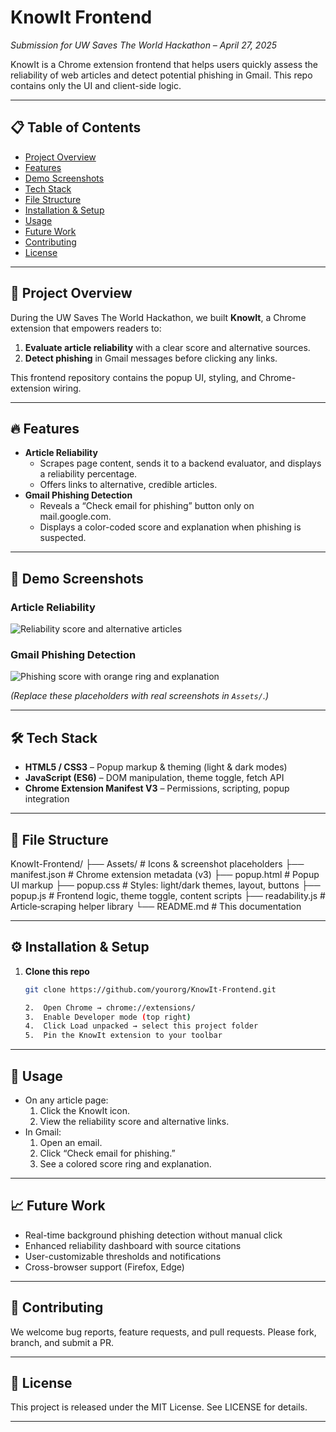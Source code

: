 # KnowIt Frontend  
*Submission for UW Saves The World Hackathon – April 27, 2025*  

KnowIt is a Chrome extension frontend that helps users quickly assess the reliability of web articles and detect potential phishing in Gmail. This repo contains only the UI and client-side logic.  

---

## 📋 Table of Contents  
- [Project Overview](#project-overview)  
- [Features](#features)  
- [Demo Screenshots](#demo-screenshots)  
- [Tech Stack](#tech-stack)  
- [File Structure](#file-structure)  
- [Installation & Setup](#installation--setup)  
- [Usage](#usage)  
- [Future Work](#future-work)  
- [Contributing](#contributing)  
- [License](#license)  

---

## 🚀 Project Overview  
During the UW Saves The World Hackathon, we built **KnowIt**, a Chrome extension that empowers readers to:  
1. **Evaluate article reliability** with a clear score and alternative sources.  
2. **Detect phishing** in Gmail messages before clicking any links.  

This frontend repository contains the popup UI, styling, and Chrome-extension wiring.  

---

## 🔥 Features  
- **Article Reliability**  
  - Scrapes page content, sends it to a backend evaluator, and displays a reliability percentage.  
  - Offers links to alternative, credible articles.  
- **Gmail Phishing Detection**  
  - Reveals a “Check email for phishing” button only on mail.google.com.  
  - Displays a color-coded score and explanation when phishing is suspected.  

---

## 📸 Demo Screenshots  

### Article Reliability  
<picture>  
  <img src="Assets/article_reliability_screenshot.png" alt="Reliability score and alternative articles">  
</picture>  

### Gmail Phishing Detection  
<picture>  
  <img src="Assets/phishing_detection_screenshot.png" alt="Phishing score with orange ring and explanation">  
</picture>  

*(Replace these placeholders with real screenshots in `Assets/`.)*  

---

## 🛠 Tech Stack  
- **HTML5 / CSS3** – Popup markup & theming (light & dark modes)  
- **JavaScript (ES6)** – DOM manipulation, theme toggle, fetch API  
- **Chrome Extension Manifest V3** – Permissions, scripting, popup integration  

---

## 📁 File Structure  

KnowIt-Frontend/
├── Assets/                  # Icons & screenshot placeholders
├── manifest.json            # Chrome extension metadata (v3)
├── popup.html               # Popup UI markup
├── popup.css                # Styles: light/dark themes, layout, buttons
├── popup.js                 # Frontend logic, theme toggle, content scripts
├── readability.js           # Article‐scraping helper library
└── README.md                # This documentation

---

## ⚙️ Installation & Setup  
1. **Clone this repo**  
	```bash
	git clone https://github.com/yourorg/KnowIt-Frontend.git
	
	2.	Open Chrome → chrome://extensions/
	3.	Enable Developer mode (top right)
	4.	Click Load unpacked → select this project folder
	5.	Pin the KnowIt extension to your toolbar

---

## 🎯 Usage
-	On any article page:
	1.	Click the KnowIt icon.
	2.	View the reliability score and alternative links.
-	In Gmail:
	1.	Open an email.
	2.	Click “Check email for phishing.”
	3.	See a colored score ring and explanation.

---

## 📈 Future Work
-	Real-time background phishing detection without manual click
-	Enhanced reliability dashboard with source citations
-	User-customizable thresholds and notifications
-	Cross-browser support (Firefox, Edge)

---

## 🤝 Contributing

We welcome bug reports, feature requests, and pull requests. Please fork, branch, and submit a PR.

---

## 📄 License

This project is released under the MIT License. See LICENSE for details.

---
